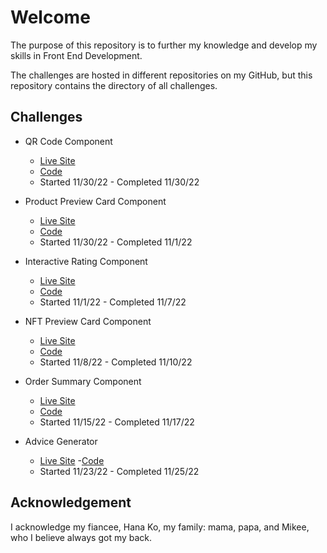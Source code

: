 # Welcome

The purpose of this repository is to further my knowledge and develop my skills in Front End Development.

The challenges are hosted in different repositories on my GitHub, but this repository contains the directory of all challenges.

## Challenges

- QR Code Component
  - [Live Site](https://spencer-rafada.github.io/qr-code-component/)
  - [Code](https://github.com/spencer-rafada/product-preview-card-component) 
  - Started 11/30/22 - Completed 11/30/22

- Product Preview Card Component
  - [Live Site](https://spencer-rafada.github.io/product-preview-card-component/)
  - [Code](https://github.com/spencer-rafada/product-preview-card-component) 
  - Started 11/30/22 - Completed 11/1/22

- Interactive Rating Component
  - [Live Site](https://spencer-rafada.github.io/interactive-rating-component-main/)
  - [Code](https://spencer-rafada.github.io/interactive-rating-component-main/) 
  - Started 11/1/22 - Completed 11/7/22

- NFT Preview Card Component
  - [Live Site](https://spencer-rafada.github.io/nft-preview-card-component/)
  - [Code](https://github.com/spencer-rafada/nft-preview-card-component)
  - Started 11/8/22 - Completed 11/10/22

- Order Summary Component
  - [Live Site](https://spencer-rafada.github.io/order-summary-component/)
  - [Code](https://github.com/spencer-rafada/order-summary-component)
  - Started 11/15/22 - Completed 11/17/22

- Advice Generator
  - [Live Site](https://spencer-rafada.github.io/advice-generator/)
  -[Code](https://github.com/spencer-rafada/advice-generator)
  - Started 11/23/22 - Completed 11/25/22

## Acknowledgement

I acknowledge my fiancee, Hana Ko, my family: mama, papa, and Mikee, who I believe always got my back.